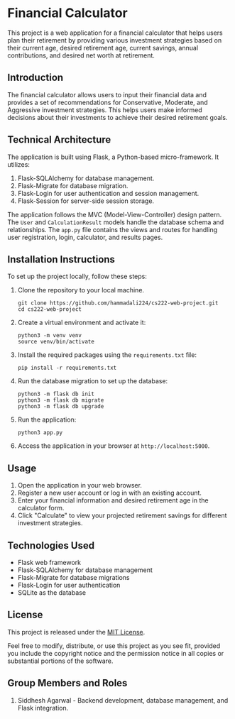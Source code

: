 
# Financial Calculator

This project is a web application for a financial calculator that helps users plan their retirement by providing various investment strategies based on their current age, desired retirement age, current savings, annual contributions, and desired net worth at retirement.

## Introduction

The financial calculator allows users to input their financial data and provides a set of recommendations for Conservative, Moderate, and Aggressive investment strategies. This helps users make informed decisions about their investments to achieve their desired retirement goals.

## Technical Architecture

The application is built using Flask, a Python-based micro-framework. It utilizes:

1. Flask-SQLAlchemy for database management.
2. Flask-Migrate for database migration.
3. Flask-Login for user authentication and session management.
4. Flask-Session for server-side session storage.

The application follows the MVC (Model-View-Controller) design pattern. The `User` and `CalculationResult` models handle the database schema and relationships. The `app.py` file contains the views and routes for handling user registration, login, calculator, and results pages.

## Installation Instructions

To set up the project locally, follow these steps:

1. Clone the repository to your local machine.

   ```
   git clone https://github.com/hammadali224/cs222-web-project.git
   cd cs222-web-project
   ```

2. Create a virtual environment and activate it:

   ```
   python3 -m venv venv
   source venv/bin/activate
   ```

3. Install the required packages using the `requirements.txt` file:

   ```
   pip install -r requirements.txt
   ```

4. Run the database migration to set up the database:

   ```
   python3 -m flask db init
   python3 -m flask db migrate
   python3 -m flask db upgrade
   ```

5. Run the application:

   ```
   python3 app.py
   ```

6. Access the application in your browser at `http://localhost:5000`.

## Usage

1. Open the application in your web browser.
2. Register a new user account or log in with an existing account.
3. Enter your financial information and desired retirement age in the calculator form.
4. Click "Calculate" to view your projected retirement savings for different investment strategies.

## Technologies Used

- Flask web framework
- Flask-SQLAlchemy for database management
- Flask-Migrate for database migrations
- Flask-Login for user authentication
- SQLite as the database

## License

This project is released under the [MIT License](https://opensource.org/licenses/MIT).

Feel free to modify, distribute, or use this project as you see fit, provided you include the copyright notice and the permission notice in all copies or substantial portions of the software.

## Group Members and Roles

1. Siddhesh Agarwal - Backend development, database management, and Flask integration.
